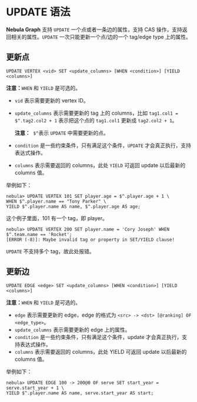 # UPDATE 语法

**Nebula Graph** 支持 `UPDATE` 一个点或者一条边的属性，支持 CAS 操作，支持返回相关的属性。`UPDATE` 一次只能更新一个点/边的一个 tag/edge type 上的属性。

## 更新点

```ngql
UPDATE VERTEX <vid> SET <update_columns> [WHEN <condition>] [YIELD <columns>]
```

**注意：**`WHEN` 和 `YIELD` 是可选的。

- `vid` 表示需要更新的 vertex ID。
- `update_columns` 表示需要更新的 tag 上的 columns，比如 `tag1.col1 = $^.tag2.col2 + 1` 表示把这个点的 `tag1.col1` 更新成 `tag2.col2 + 1`。

    **注意：**  `$^`表示 `UPDATE` 中需要更新的点。

- `condition` 是一些约束条件，只有满足这个条件，`UPDATE` 才会真正执行，支持表达式操作。
- `columns` 表示需要返回的 columns，此处 `YIELD` 可返回 update 以后最新的 columns 值。

举例如下：

```ngql
nebula> UPDATE VERTEX 101 SET player.age = $^.player.age + 1 \
WHEN $^.player.name == "Tony Parker" \
YIELD $^.player.name AS name, $^.player.age AS age;
```

这个例子里面，101 有一个 tag，即 player。

```ngql
nebula> UPDATE VERTEX 200 SET player.name = 'Cory Joseph' WHEN $^.team.name == 'Rocket';
[ERROR (-8)]: Maybe invalid tag or property in SET/YIELD clause!
```

`UPDATE` 不支持多个 tag，故此处报错。

## 更新边

```ngql
UPDATE EDGE <edge> SET <update_columns> [WHEN <condition>] [YIELD <columns>]
```

**注意：**`WHEN` 和 `YIELD` 是可选的。

- `edge` 表示需要更新的 edge，edge 的格式为 `<src> -> <dst> [@ranking] OF <edge_type>`。
- `update_columns` 表示需要更新的 edge 上的属性。
- `condition` 是一些约束条件，只有满足这个条件，update 才会真正执行，支持表达式操作。
- `columns` 表示需要返回的 columns，此处 YIELD 可返回 update 以后最新的 columns 值。

举例如下：

```ngql
nebula> UPDATE EDGE 100 -> 200@0 OF serve SET start_year = serve.start_year + 1 \
YIELD $^.player.name AS name, serve.start_year AS start;
```